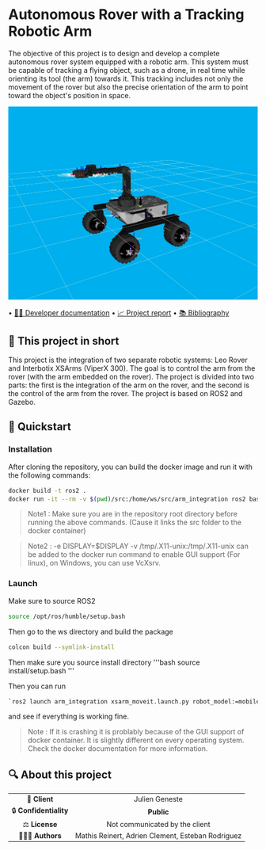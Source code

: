 # Autonomous Rover with a Tracking Robotic Arm

The objective of this project is to design and develop a complete autonomous rover system equipped with a robotic arm. This system must be capable of tracking a flying object, such as a drone, in real time while orienting its tool (the arm) towards it. This tracking includes not only the movement of the rover but also the precise orientation of the arm to point toward the object's position in space.


![RVIZ Sreenshot](docs/imgs/rviz.png)

• [👨‍💻 Developer documentation](docs/developer) • [📈 Project report](docs/report) • [📚 Bibliography](docs/bibliography)
## 📄 This project in short
This project is the integration of two separate robotic systems: Leo Rover and Interbotix XSArms (ViperX 300). The goal is to control the arm from the rover (with the arm embedded on the rover). The project is divided into two parts: the first is the integration of the arm on the rover, and the second is the control of the arm from the rover. The project is based on ROS2 and Gazebo.
## 🚀 Quickstart 

### Installation

After cloning the repository, you can build the docker image and run it with the following commands:

```bash
docker build -t ros2 .
docker run -it --rm -v $(pwd)/src:/home/ws/src/arm_integration ros2 bash
```	

> Note1 : Make sure you are in the repository root directory before running the above commands. (Cause it links the src folder to the docker container)

> Note2 :  -e DISPLAY=$DISPLAY -v /tmp/.X11-unix:/tmp/.X11-unix  can be added to the docker run command to enable GUI support (For linux), on Windows, you can use VcXsrv.
>

### Launch

Make sure to source ROS2
```bash
source /opt/ros/humble/setup.bash
```

Then go to the ws directory and build the package
```bash
colcon build --symlink-install
```

Then make sure you source install directory
'''bash
source install/setup.bash
'''

Then  you can run 
```bash
`ros2 launch arm_integration xsarm_moveit.launch.py robot_model:=mobile_px100 use_sim_time:=true hardware_type:=gz_classic`

```
and see if everything is working fine.

> Note : If it is crashing it is problably because of the GUI support of docker container. It is slightly different on every operating system. Check the docker documentation for more information.


## 🔍 About this project

|       |        |
|:----------------------------:|:-----------------------------------------------------------------------:|
| 💼 **Client**                |  Julien Geneste                                              |
| 🔒 **Confidentiality**       | **Public**                                         |
| ⚖️ **License**               |  Not communicated by the client                 |
| 👨‍👨‍👦 **Authors**               | Mathis Reinert, Adrien Clement, Esteban Rodriguez    |


